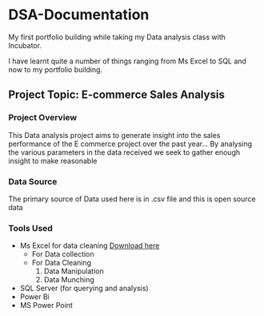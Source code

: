 # DSA-Documentation
My first portfolio building while taking my Data analysis class with Incubator. 

I have learnt quite a number of things ranging from Ms Excel to SQL and now to my portfolio building. 

## Project Topic: E-commerce Sales Analysis

### Project Overview
This Data analysis project aims to generate insight into the sales performance of the E commerce project over the past year... By analysing the various parameters in the data received we seek to gather enough insight to make reasonable 

### Data Source
  The primary source of Data used here is in .csv file and this is open source data 

### Tools Used
- Ms Excel for data cleaning [Download here](https://www.microsoft.com/en-us/microsoft-365/excel)
    - For Data collection
    - For Data Cleaning
        1. Data Manipulation
        2. Data Munching
- SQL Server (for querying and analysis)
- Power Bi 
- MS Power Point
  

  

  







